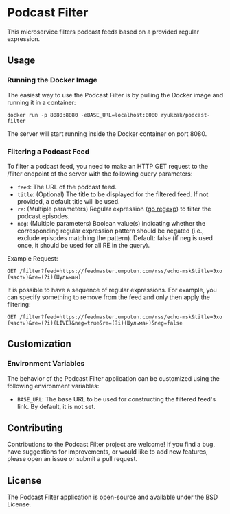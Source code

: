 # Podcast Filter

This microservice filters podcast feeds based on a provided regular expression.

## Usage

### Running the Docker Image

The easiest way to use the Podcast Filter is by pulling the Docker image and running it in a container:

``` shell
docker run -p 8080:8080 -eBASE_URL=localhost:8080 ryukzak/podcast-filter
```

The server will start running inside the Docker container on port 8080.

### Filtering a Podcast Feed

To filter a podcast feed, you need to make an HTTP GET request to the /filter endpoint of the server with the following query parameters:


- `feed`: The URL of the podcast feed.
- `title`: (Optional) The title to be displayed for the filtered feed. If not provided, a default title will be used.
- `re`: (Multiple parameters) Regular expression ([go regexp](https://pkg.go.dev/regexp)) to filter the podcast episodes.
- `neg`: (Multiple parameters) Boolean value(s) indicating whether the corresponding regular expression pattern should be negated (i.e., exclude episodes matching the pattern). Default: false (if neg is used once, it should be used for all RE in the query).

Example Request:

``` http
GET /filter?feed=https://feedmaster.umputun.com/rss/echo-msk&title=Эхо (часть)&re=(?i)(Шульман)
```

It is possible to have a sequence of regular expressions. For example, you can specify something to remove from the feed and only then apply the filtering:

``` http
GET /filter?feed=https://feedmaster.umputun.com/rss/echo-msk&title=Эхо (часть)&re=(?i)(LIVE)&neg=true&re=(?i)(Шульман)&neg=false
```

## Customization

### Environment Variables

The behavior of the Podcast Filter application can be customized using the following environment variables:

- `BASE_URL`: The base URL to be used for constructing the filtered feed's link. By default, it is not set.

## Contributing

Contributions to the Podcast Filter project are welcome! If you find a bug, have suggestions for improvements, or would like to add new features, please open an issue or submit a pull request.

## License

The Podcast Filter application is open-source and available under the BSD License.
